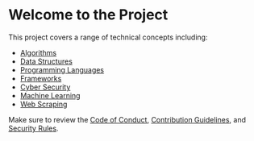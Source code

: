 # Welcome to the Project

This project covers a range of technical concepts including:

- [Algorithms](./concepts/algorithms/)
- [Data Structures](./concepts/data-structures/)
- [Programming Languages](./concepts/languages/)
- [Frameworks](./concepts/frameworks/)
- [Cyber Security](./concepts/cyber-security/)
- [Machine Learning](./concepts/machine-learning/)
- [Web Scraping](./concepts/library/web_scraping/)

Make sure to review the [Code of Conduct](./CODE_OF_CONDUCT.md), [Contribution Guidelines](./CONTRIBUTING.md), and [Security Rules](./SECURITY.md).